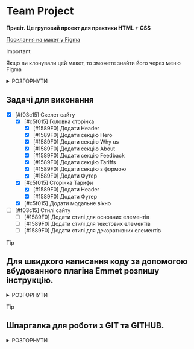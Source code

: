 # Team Project

**Привіт. Це груповий проект для практики HTML + CSS**

[Посилання на макет у Figma](<https://www.figma.com/file/67mnimnDXNldtaekTSsLwh/World.net(2.0)?type=design&mode=design&t=TQtCli48Uzq4xXGI-0>)

> [!IMPORTANT]
> Якщо ви клонували цей макет, то зможете знайти його через меню Figma

<details>
    <summary>РОЗГОРНУТИ</summary>

![Зображення](https://i.imgur.com/nHenvLL.png)

</details>

## Задачі для виконання

- [x] [#f03c15] Скелет сайту
    - [x] [#c5f015] Головна сторінка
        - [x] [#1589F0] Додати Header
        - [x] [#1589F0] Додати секцію Hero
        - [x] [#1589F0] Додати секцію Why us
        - [x] [#1589F0] Додати секцію About
        - [x] [#1589F0] Додати секцію Feedback
        - [x] [#1589F0] Додати секцію Tariffs
        - [x] [#1589F0] Додати секцію з формою
        - [x] [#1589F0] Додати Футер
    - [x] [#c5f015] Сторінка Тарифи
        - [x] [#1589F0] Додати Header
        - [x] [#1589F0] Додати Футер
    - [x] [#c5f015] Додати модальне вікно
- [ ] [#f03c15] Стилі сайту
    - [ ] [#1589F0] Додати стилі для основних елементів
    - [ ] [#1589F0] Додати стилі для текстових елементів
    - [ ] [#1589F0] Додати стилі для декоративних елементів

> [!TIP]
> ## Для швидкого написання коду за допомогою вбудованного плагіна Emmet розпишу інструкцію.

<details>
    <summary>РОЗГОРНУТИ</summary>

### Обгортання тексту, елементу або одразу всього

<details>
    <summary>РОЗГОРНУТИ</summary>

Порядок виконання:

1. виділити елемент для обгортання
2. натиснути F1 (виклик функції VSCode)
3. з’явиться поле для вводу
4. викликати необхідну функцію написавши "Emmet: Wrap with Abbreviation"

![Зображення](https://i.imgur.com/ovetkiR.png)

5. з’явиться нове поле для вводу
6. написати назву тегу, або будь чого, чим ви хочете обгорнути (wrap - англ.)
   виділений елемент

![Зображення](https://i.imgur.com/dshuydS.png)

7. Натиснути клавішу Enter! (без цього команда не виконається)

> [!NOTE]
> Цю процедуру доведеться повторювати багато разів з різними елементами, тож,
> щоб не повторювати пункт 2-4 кожного разу виконання команди можна присвоїти
> комбінації клавіш.

Як це зробити:

1. Відкрити налаштування File - Preferences - Keyboard Shortcuts або натиснути
   Шестерню зліва - Keyboard Shortcuts

   ![Зображення](https://i.imgur.com/poHuoEH.png)

2. В поле пошуку вказати назву команди для виконання "Emmet: Wrap with
   Abbreviation" (писати повністю не обов’язково, достатньо побачити в списку
   необхідну команду)

   ![Зображення](https://i.imgur.com/reNI6hG.png)

3. Натиснути на назву два рази лівою кнопкую миші
4. З’явиться поле для реєстрації сполучення клавіш

   ![Зображення](https://i.imgur.com/szVhpgB.png)

5. Натиснути необхідну комбінацію, наприклад Shift+Alt+W
6. Закрити вкладку налаштувань

</details>

### Для швидкого переміщення елементу або виділення між рядками

<details>
    <summary>РОЗГОРНУТИ</summary>

1. Поставте курсор в той рядок, або виділіть блок який хочете перемістити в інше
   місце

   ![Зображення](https://i.imgur.com/EcGmBbi.png)

2. Затисність Atl + стрілка вверх, або низ

   ![Зображення](https://i.imgur.com/UoKDXf3.png)

</details>

### Для швидкого копіювання (дублювання) елементу або виділення

<details>
    <summary>РОЗГОРНУТИ</summary>

1. Поставте курсор в той рядок, або виділіть блок який хочете дублювати

   ![Зображення](https://i.imgur.com/mUwupLo.png)

2. Затисність Shift + Atl + стрілка вверх

   ![Зображення](https://i.imgur.com/HcDBwqr.png)

</details>

</details>

> [!TIP]
> ## Шпаргалка для роботи з GIT та GITHUB.

<details>
    <summary>РОЗГОРНУТИ</summary>

### Основний потік команд для початку роботи

<details>
    <summary>РОЗГОРНУТИ</summary>

</details>

### Скорочення постійних команд

<details>
    <summary>РОЗГОРНУТИ</summary>

Скорочення:

git config --global alias.ac "!git add -A && git commit -m "

> Це об’єдная послідодве використання команд

git add .
git commit -m "text"

> Тепер достатньо виконати команду

git ac "якийсь текст"

Скорочення:

git config --global alias.cmp '!f() { git add -A && git commit -m "$@" && git push; }; f'

> Це об’єдная послідодве використання команд

git add .
git commit -m "text"
git push

> Тепер достатньо виконати команду

git cmp "якийсь текст"

</details>


</details>